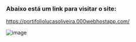 ### Abaixo está um link para visitar o site:


https://portifoliolucasoliveira.000webhostapp.com/


![image](https://user-images.githubusercontent.com/47563193/77435119-a5bd0c80-6dc0-11ea-82d7-de5197a36d9e.png)
